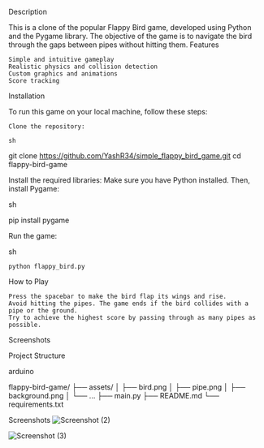 Description

This is a clone of the popular Flappy Bird game, developed using Python and the Pygame library. The objective of the game is to navigate the bird through the gaps between pipes without hitting them.
Features

    Simple and intuitive gameplay
    Realistic physics and collision detection
    Custom graphics and animations
    Score tracking

Installation

To run this game on your local machine, follow these steps:

    Clone the repository:

    sh

git clone https://github.com/YashR34/simple_flappy_bird_game.git
cd flappy-bird-game

Install the required libraries:
Make sure you have Python installed. Then, install Pygame:

sh

pip install pygame

Run the game:

sh

    python flappy_bird.py

How to Play

    Press the spacebar to make the bird flap its wings and rise.
    Avoid hitting the pipes. The game ends if the bird collides with a pipe or the ground.
    Try to achieve the highest score by passing through as many pipes as possible.

Screenshots

Project Structure

arduino

flappy-bird-game/
├── assets/
│   ├── bird.png
│   ├── pipe.png
│   ├── background.png
│   └── ...
├── main.py
├── README.md
└── requirements.txt

Screenshots
![Screenshot (2)](https://github.com/user-attachments/assets/2858ce13-6556-4dd1-ae0c-30aaea3fefcf)

![Screenshot (3)](https://github.com/user-attachments/assets/48f00435-6e37-4b60-9839-d02a40e61351)

